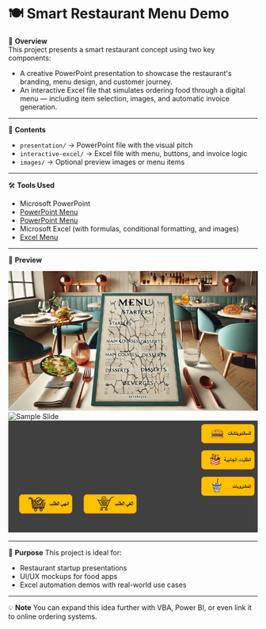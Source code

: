 # 🍽️ Smart Restaurant Menu Demo

🎯 **Overview**  
This project presents a smart restaurant concept using two key components:
- A creative PowerPoint presentation to showcase the restaurant's branding, menu design, and customer journey.
- An interactive Excel file that simulates ordering food through a digital menu — including item selection, images, and automatic invoice generation.

---

📁 **Contents**
- `presentation/` → PowerPoint file with the visual pitch
- `interactive-excel/` → Excel file with menu, buttons, and invoice logic
- `images/` → Optional preview images or menu items

---

🛠️ **Tools Used**
- Microsoft PowerPoint
- [PowerPoint Menu ](Restaurant-Menu.pptx)
- [PowerPoint Menu ](Restaurant-Menu.pptx)
- Microsoft Excel (with formulas, conditional formatting, and images)
- [Excel Menu ](Restaurant-Menu.xlsm)

---

📸 **Preview**

![Sample Slide](images/Restaurant-Menu-ppt.png) 
![Sample Slide](Hungerstation.png) 
![Excel Menu](images/Restaurant-Menu-excel.png)

---

📌 **Purpose**
This project is ideal for:
- Restaurant startup presentations
- UI/UX mockups for food apps
- Excel automation demos with real-world use cases

---

💡 **Note**
You can expand this idea further with VBA, Power BI, or even link it to online ordering systems.
